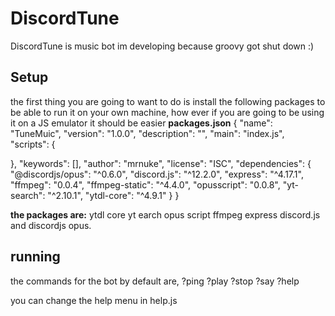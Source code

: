 # DiscordTune
DiscordTune is music bot im developing because groovy got shut down :)
## Setup
the first thing you are going to want to do is install the following packages to be able to run it on your own machine, 
how ever if you are going to be using it on a JS emulator it should be easier 
**packages.json**
{
  "name": "TuneMuic",
  "version": "1.0.0",
  "description": "",
  "main": "index.js",
  "scripts": {
   
  },
  "keywords": [],
  "author": "mrnuke",
  "license": "ISC",
  "dependencies": {
    "@discordjs/opus": "^0.6.0",
    "discord.js": "^12.2.0",
    "express": "^4.17.1",
    "ffmpeg": "0.0.4",
    "ffmpeg-static": "^4.4.0",
    "opusscript": "0.0.8",
    "yt-search": "^2.10.1",
    "ytdl-core": "^4.9.1"
  }
}

**the packages are:**
ytdl core
yt earch
opus script
ffmpeg
express
discord.js
and discordjs opus.

## running 
the commands for the bot by default are,
?ping
?play
?stop
?say
?help

you can change the help menu in help.js

